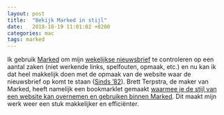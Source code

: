 ```yaml
---
layout: post
title:  "Bekijk Marked in stijl"
date:   2018-10-19 11:01:02 +0200
categories: mac
tags: marked
---
```


Ik gebruik [Marked](http://marked2app.com) om mijn [wekelijkse nieuwsbrief](https://82procent.nl) te controleren op een aantal zaken (niet werkende links, spelfouten, opmaak, etc.) en nu kan ik dat heel makkelijk doen met de opmaak van de website waar de nieuwsbrief op komt te staan ([Sinds ’82](http://sinds82.nl)). Brett Terpstra, de maker van Marked, heeft namelijk een bookmarklet gemaakt [waarmee je de stijl van een website kan overnemen en gebruiken binnen Marked](http://brettterpstra.com/2018/10/18/the-new-improved-stylestealer-for-marked-2/). Dit maakt mijn werk weer een stuk makkelijker en efficiënter.